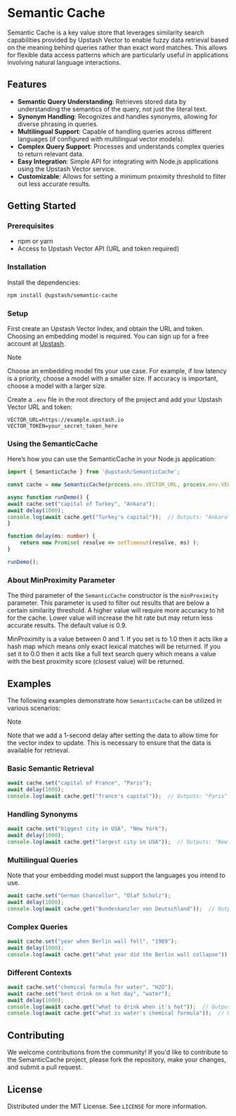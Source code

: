 
# Semantic Cache

Semantic Cache is a key value store that leverages similarity search capabilities provided by Upstash Vector to enable fuzzy data retrieval based on the meaning behind queries rather than exact word matches. This allows for flexible data access patterns which are particularly useful in applications involving natural language interactions.

## Features

- **Semantic Query Understanding**: Retrieves stored data by understanding the semantics of the query, not just the literal text.
- **Synonym Handling**: Recognizes and handles synonyms, allowing for diverse phrasing in queries.
- **Multilingual Support**: Capable of handling queries across different languages (if configured with multilingual vector models).
- **Complex Query Support**: Processes and understands complex queries to return relevant data.
- **Easy Integration**: Simple API for integrating with Node.js applications using the Upstash Vector service.
- **Customizable**: Allows for setting a minimum proximity threshold to filter out less accurate results.

## Getting Started

### Prerequisites

- npm or yarn
- Access to Upstash Vector API (URL and token required)

### Installation

Install the dependencies:

```bash
npm install @upstash/semantic-cache
```

### Setup

First create an Upstash Vector Index, and obtain the URL and token. Choosing an embedding model is required. You can sign up for a free account at [Upstash](https://console.upstash.com/).

> [!NOTE]  
> Choose an embedding model fits your use case. For example, if low latency is a priority, choose a model with a smaller size. If accuracy is important, choose a model with a larger size. 

Create a `.env` file in the root directory of the project and add your Upstash Vector URL and token:

```plaintext
VECTOR_URL=https://example.upstash.io
VECTOR_TOKEN=your_secret_token_here
```

### Using the SemanticCache

Here’s how you can use the SemanticCache in your Node.js application:

```typescript
import { SemanticCache } from '@upstash/SemanticCache';

const cache = new SemanticCache(process.env.VECTOR_URL, process.env.VECTOR_TOKEN, 0.9);

async function runDemo() {
await cache.set("capital of Turkey", "Ankara");
await delay(1000);
console.log(await cache.get("Turkey's capital"));  // Outputs: "Ankara"
}

function delay(ms: number) {
    return new Promise( resolve => setTimeout(resolve, ms) );
}

runDemo();
```

### About MinProximity Parameter

The third parameter of the `SemanticCache` constructor is the `minProximity` parameter. This parameter is used to filter out results that are below a certain similarity threshold. A higher value will require more accuracy to hit for the cache. Lower value will increase the hit rate but may return less accurate results. The default value is 0.9. 

MinProximity is a value between 0 and 1. If you set is to 1.0 then it acts like a hash map which means only exact lexical matches will be returned. If you set it to 0.0 then it acts like a full text search query which means a value with the best proximity score (closest value) will be returned.

## Examples

The following examples demonstrate how `SemanticCache` can be utilized in various scenarios:

> [!NOTE]  
> Note that we add a 1-second delay after setting the data to allow time for the vector index to update. This is necessary to ensure that the data is available for retrieval.


### Basic Semantic Retrieval

```typescript
await cache.set("capital of France", "Paris");
await delay(1000);
console.log(await cache.get("france's capital"));  // Outputs: "Paris"
```

### Handling Synonyms

```typescript
await cache.set("biggest city in USA", "New York");
await delay(1000);
console.log(await cache.get("largest city in USA"));  // Outputs: "New York"
```

### Multilingual Queries

Note that your embedding model must support the languages you intend to use.         

```typescript
await cache.set("German Chancellor", "Olaf Scholz");
await delay(1000);
console.log(await cache.get("Bundeskanzler von Deutschland"));  // Outputs: "Olaf Scholz"
```

### Complex Queries

```typescript
await cache.set("year when Berlin wall fell", "1989");
await delay(1000);
console.log(await cache.get("what year did the Berlin wall collapse"));  // Outputs: "1989"
```

### Different Contexts

```typescript
await cache.set("chemical formula for water", "H2O");
await cache.set("best drink on a hot day", "water");
await delay(1000);
console.log(await cache.get("what to drink when it's hot"));  // Outputs: "water"
console.log(await cache.get("what is water's chemical formula"));  // Outputs: "H2O"
```

## Contributing

We welcome contributions from the community! If you'd like to contribute to the SemanticCache project, please fork the repository, make your changes, and submit a pull request.

## License

Distributed under the MIT License. See `LICENSE` for more information.

